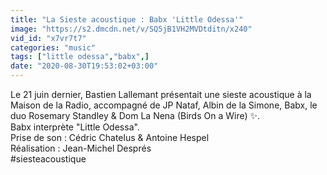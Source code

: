 ```yaml
---
title: "La Sieste acoustique : Babx 'Little Odessa'"
image: "https://s2.dmcdn.net/v/SQ5jB1VH2MVDtditn/x240"
vid_id: "x7vr7t7"
categories: "music"
tags: ["little odessa","babx",]
date: "2020-08-30T19:53:02+03:00"
---
```

Le 21 juin dernier, Bastien Lallemant présentait une sieste acoustique à la Maison de la Radio, accompagné de JP Nataf, Albin de la Simone, Babx, le duo Rosemary Standley &amp; Dom La Nena (Birds On a Wire) ✨.  <br>Babx interprète &quot;Little Odessa&quot;.  <br>Prise de son : Cédric Chatelus &amp; Antoine Hespel  <br>Réalisation : Jean-Michel Després  <br>#siesteacoustique

